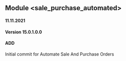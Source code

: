 ## Module <sale_purchase_automated>

#### 11.11.2021
#### Version 15.0.1.0.0
#### ADD

Initial commit for Automate Sale And Purchase Orders



